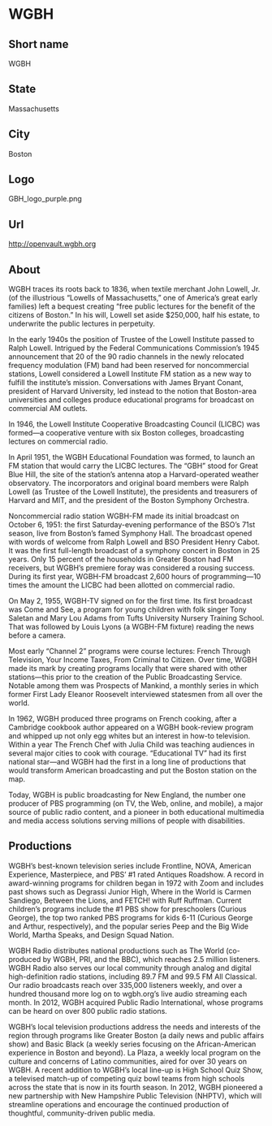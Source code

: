# WGBH

## Short name

WGBH

## State

Massachusetts

## City

Boston

## Logo

GBH\_logo\_purple.png

## Url

http://openvault.wgbh.org

## About

WGBH traces its roots back to 1836, when textile merchant John Lowell, Jr. (of the illustrious “Lowells of
Massachusetts,” one of America’s great early families) left a bequest creating “free public lectures for the benefit
of the citizens of Boston.” In his will, Lowell set aside $250,000, half his estate, to underwrite the public lectures
in perpetuity.

In the early 1940s the position of Trustee of the Lowell Institute passed to Ralph Lowell. Intrigued by the
Federal Communications Commission’s 1945 announcement that 20 of the 90 radio channels in the newly relocated
frequency modulation (FM) band had been reserved for noncommercial stations, Lowell considered a Lowell Institute
FM station as a new way to fulfill the institute’s mission. Conversations with James Bryant Conant, president of
Harvard University, led instead to the notion that Boston-area universities and colleges produce educational
programs for broadcast on commercial AM outlets.

In 1946, the Lowell Institute Cooperative Broadcasting Council (LICBC) was formed—a cooperative venture with six
Boston colleges, broadcasting lectures on commercial radio.

In April 1951, the WGBH Educational Foundation was formed, to launch an FM station that would carry the LICBC
lectures. The “GBH” stood for Great Blue Hill, the site of the station’s antenna atop a Harvard-operated weather
observatory. The incorporators and original board members were Ralph Lowell (as Trustee of the Lowell Institute),
the presidents and treasurers of Harvard and MIT, and the president of the Boston Symphony Orchestra.

Noncommercial radio station WGBH-FM made its initial broadcast on October 6, 1951: the first Saturday-evening
performance of the BSO’s 71st season, live from Boston’s famed Symphony Hall. The broadcast opened with words of
welcome from Ralph Lowell and BSO President Henry Cabot. It was the first full-length broadcast of a symphony concert
in Boston in 25 years. Only 15 percent of the households in Greater Boston had FM receivers, but WGBH’s premiere foray
was considered a rousing success. During its first year, WGBH-FM broadcast 2,600 hours of programming—10 times the
amount the LICBC had been allotted on commercial radio.

On May 2, 1955, WGBH-TV signed on for the first time. Its first broadcast was Come and See, a program for young
children with folk singer Tony Saletan and Mary Lou Adams from Tufts University Nursery Training School. That was
followed by Louis Lyons (a WGBH-FM fixture) reading the news before a camera.

Most early “Channel 2” programs were course lectures: French Through Television, Your Income Taxes, From Criminal
to Citizen. Over time, WGBH made its mark by creating programs locally that were shared with other stations—this prior
to the creation of the Public Broadcasting Service. Notable among them was Prospects of Mankind, a monthly series in
which former First Lady Eleanor Roosevelt interviewed statesmen from all over the world.

In 1962, WGBH produced three programs on French cooking, after a Cambridge cookbook author appeared on a WGBH
book-review program and whipped up not only egg whites but an interest in how-to television. Within a year The French
Chef with Julia Child was teaching audiences in several major cities to cook with courage. “Educational TV” had its
first national star—and WGBH had the first in a long line of productions that would transform American broadcasting
and put the Boston station on the map.

Today, WGBH is public broadcasting for New England, the number one producer of PBS programming (on TV, the Web,
online, and mobile), a major source of public radio content, and a pioneer in both educational multimedia and media
access solutions serving millions of people with disabilities.


## Productions

WGBH’s best-known television series include Frontline, NOVA, American Experience, Masterpiece, and PBS’ #1 rated
Antiques Roadshow. A record in award-winning programs for children began in 1972 with Zoom and includes past shows
such as Degrassi Junior High, Where in the World is Carmen Sandiego, Between the Lions, and FETCH! with Ruff
Ruffman. Current children’s programs include the #1 PBS show for preschoolers (Curious George), the top two ranked
PBS programs for kids 6-11 (Curious George and Arthur, respectively), and the popular series Peep and the Big Wide
World, Martha Speaks, and Design Squad Nation.

WGBH Radio distributes national productions such as The World (co-produced by WGBH, PRI, and the BBC), which
reaches 2.5 million listeners. WGBH Radio also serves our local community through analog and digital high-definition
radio stations, including 89.7 FM and 99.5 FM All Classical. Our radio broadcasts reach over 335,000 listeners weekly,
and over a hundred thousand more log on to wgbh.org’s live audio streaming each month. In 2012, WGBH acquired
Public Radio International, whose programs can be heard on over 800 public radio stations.

WGBH’s local television productions address the needs and interests of the region through programs like Greater
Boston (a daily news and public affairs show) and Basic Black (a weekly series focusing on the African-American
experience in Boston and beyond). La Plaza, a weekly local program on the culture and concerns of Latino
communities, aired for over 30 years on WGBH. A recent addition to WGBH’s local line-up is High School Quiz Show,
a televised match-up of competing quiz bowl teams from high schools across the state that is now in its fourth
season. In 2012, WGBH pioneered a new partnership with New Hampshire Public Television (NHPTV), which will
streamline operations and encourage the continued production of thoughtful, community-driven public media.

